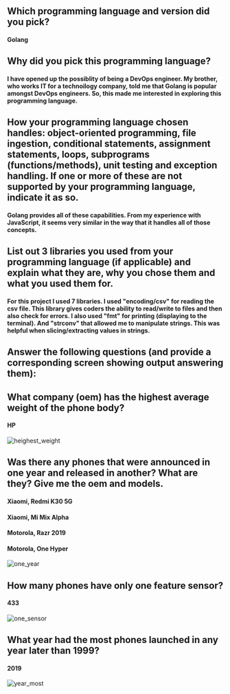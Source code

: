 ## Which programming language and version did you pick?<br />
#### Golang<br />
## Why did you pick this programming language?<br />
#### I have opened up the possiblity of being a DevOps engineer. My brother, who works IT for a technoilogy company, told me that Golang is popular amongst DevOps engineers. So, this made me interested in exploring this programming language.<br />
## How your programming language chosen handles: object-oriented programming, file ingestion, conditional statements, assignment statements, loops, subprograms (functions/methods), unit testing and exception handling. If one or more of these are not supported by your programming language, indicate it as so.<br />
#### Golang provides all of these capabilities. From my experience with JavaScript, it seems very similar in the way that it handles all of those concepts.<br />
## List out 3 libraries you used from your programming language (if applicable) and explain what they are, why you chose them and what you used them for.<br />
#### For this project I used 7 libraries. I used "encoding/csv" for reading the csv file. This library gives coders the ability to read/write to files and then also check for errors. I also used "fmt" for printing (displaying to the terminal). And "strconv" that allowed me to manipulate strings. This was helpful when slicing/extracting values in strings.<br />
## Answer the following questions (and provide a corresponding screen showing output answering them):
## What company (oem) has the highest average weight of the phone body?<br />
#### HP<br />
![heighest_weight](https://github.com/nolangq/Alternative-Language-Project/assets/80630205/56ff6d49-38b6-48fa-ac49-c6ac3f1f9109)
## Was there any phones that were announced in one year and released in another? What are they? Give me the oem and models.<br />
#### Xiaomi, Redmi K30 5G<br />
#### Xiaomi, Mi Mix Alpha<br />
#### Motorola, Razr 2019<br />
#### Motorola, One Hyper<br />
![one_year](https://github.com/nolangq/Alternative-Language-Project/assets/80630205/576e9440-7243-4d22-bbdc-61c2ee75622f)
## How many phones have only one feature sensor?<br />
#### 433<br />
![one_sensor](https://github.com/nolangq/Alternative-Language-Project/assets/80630205/eee0aa4b-0614-497a-806e-4b77a9d1293a)
## What year had the most phones launched in any year later than 1999?<br />
#### 2019<br />
![year_most](https://github.com/nolangq/Alternative-Language-Project/assets/80630205/377bf8ab-09c4-4fa7-bf19-7ae3e826cc63)
